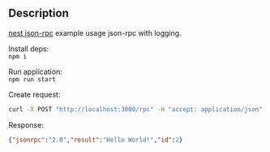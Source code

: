 ## Description

[nest json-rpc](https://github.com/Insidexa/nestjs-rpc) example usage json-rpc with logging.

Install deps:  
`npm i`

Run application:  
`npm run start`

Create request:  
```bash
curl -X POST "http://localhost:3000/rpc" -H "accept: application/json" -H "Content-Type: application/json" -d '{"jsonrpc": "2.0", "method": "hello", "id": 2}'
```

Response:  
```json
{"jsonrpc":"2.0","result":"Hello World!","id":2}
```
